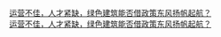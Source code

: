   
[运营不佳，人才紧缺，绿色建筑能否借政策东风扬帆起航？](http://www.dianyue.me/archives/423/81fjaz8n4vld39nj/)  
[运营不佳，人才紧缺，绿色建筑能否借政策东风扬帆起航？](http://www.dianyue.me/archives/473/ewbwinvb4q598y34/)